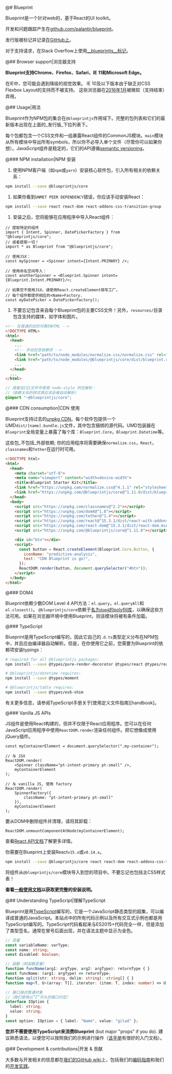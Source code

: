 @# Blueprint

Blueprint是一个针对web的，基于React的UI toolkit。

开发和问题跟踪产生在[github.com/palantir/blueprint](https://github.com/palantir/blueprint)。

发行版被标记并记录[在GitHub上](https://github.com/palantir/blueprint/releases)。

对于支持请求，在Stack Overflow上使用[__blueprintjs__标记](http://stackoverflow.com/questions/tagged/blueprintjs)。

@## Browser support|浏览器支持

**Blueprint支持Chrome、Firefox、Safari、IE 11和Microsoft Edge。**

在IE中，您可能会遇到降级的视觉效果。 
IE 10及以下版本由于缺乏对CSS Flexbox Layout的支持而不被支持。 
这些浏览器在[2016年1月](https://www.microsoft.com/en-us/WindowsForBusiness/End-of-IE-support)被微软（支持结束）弃用。

@## Usage|用法

Blueprint作为NPM包的集合在`@blueprintjs`作用域下。完整的包列表和它们的最新版本出现在上面的_发行版_下拉列表下。

每个包都包含一个CSS文件和一组暴露React组件的CommonJS模块。`main`模块从所有模块中导出所有symbols，所以你不必导入单个文件（尽管你可以如果你想）。JavaScript组件是稳定的，它们的API遵循[semantic versioning](http://semver.org/)。

@### NPM installation|NPM 安装

1. 使用NPM客户端（如`npm`或`yarn`）安装核心软件包，引入所有相关的依赖关系：

  ```sh
  npm install --save @blueprintjs/core
  ```

1. 如果你看到`UNMET PEER DEPENDENCY`错误，你应该手动安装React：

  ```sh
  npm install --save react react-dom react-addons-css-transition-group
  ```

1. 安装之后，您将能够在应用程序中导入React组件：

  ```tsx
  // 提取特定的组件
  import { Intent, Spinner, DatePickerFactory } from "@blueprintjs/core";
  // 或者提取一切！
  import * as Blueprint from "@blueprintjs/core";

  // 使用JSX：
  const mySpinner = <Spinner intent={Intent.PRIMARY} />;

  // 使用命名空间导入：
  const anotherSpinner = <Blueprint.Spinner intent={Blueprint.Intent.PRIMARY}/>;

  // 如果您不使用JSX，请使用React.createElement简写工厂。
  // 每个组件都提供相应的<Name>Factory.
  const myDatePicker = DatePickerFactory();
  ```

1. 不要忘记包含来自每个Blueprint包的主要CSS文件！另外，`resources/`目录包含支持的媒体，如字体和图片。

  ```html
  <!-- 在普通的旧的可靠的HTML -->
  <!DOCTYPE HTML>
  <html>
    <head>
      ...
      <!-- 手动包含依赖项 -->
      <link href="path/to/node_modules/normalize.css/normalize.css" rel="stylesheet" />
      <link href="path/to/node_modules/@blueprintjs/core/dist/blueprint.css" rel="stylesheet" />
      ...
    </head>
    ...
  </html>
  ```

  ```css.scss
  // 或者在CSS文件中使用 node-style 的包解析：
  //（依赖关系的样式表应该会被自动解析）
  @import "~@blueprintjs/core";
  ```

@### CDN consumption|CDN 使用

Blueprint支持过去的[unpkg CDN](https://unpkg.com)。每个软件包提供一个UMD`dist/[name].bundle.js`文件，其中包含捆绑的源代码。UMD包装器在`Blueprint`全局变量上暴露了每个库：`Blueprint.Core`，`Blueprint.Datetime`等。

这些包_不包括_外部依赖; 你的应用程序将需要确保`normalize.css`，`React`，`classnames`和`Tether`在运行时可用。

```html
<!DOCTYPE html>
<html>
  <head>
    <meta charset="utf-8">
    <meta name="viewport" content="width=device-width">
    <title>Blueprint Starter Kit</title>
    <link href="https://unpkg.com/normalize.css@^4.1.1" rel="stylesheet" />
    <link href="https://unpkg.com/@blueprintjs/core@^1.11.0/dist/blueprint.css" rel="stylesheet" />
  </head>
  <body>
    <script src="https://unpkg.com/classnames@^2.2"></script>
    <script src="https://unpkg.com/dom4@^1.8"></script>
    <script src="https://unpkg.com/tether@^1.4"></script>
    <script src="https://unpkg.com/react@^15.3.1/dist/react-with-addons.min.js"></script>
    <script src="https://unpkg.com/react-dom@^15.3.1/dist/react-dom.min.js"></script>
    <script src="https://unpkg.com/@blueprintjs/core@^1.11.0"></script>

    <div id="btn"></div>
    <script>
      const button = React.createElement(Blueprint.Core.Button, {
        iconName: "predictive-analysis",
        text: "CDN Blueprint is go!",
      });
      ReactDOM.render(button, document.querySelector("#btn"));
    </script>
  </body>
</html>
```

@### DOM4

Blueprint依赖少数DOM Level 4 API方法：`el.query`，`el.queryAll`和`el.closest()`。 `@blueprintjs/core`依赖于[名为`dom4`的polyfill库][dom4]，以确保这些方法可用。如果在浏览器环境中使用Blueprint，则该模块将被有条件加载。

[dom4]: https://webreflection.github.io/dom4/

@### TypeScript

Blueprint是用TypeScript编写的，因此它自己的`.d.ts`类型定义分布在NPM包中，并且应由编译器自动解析。但是，在你使用它之前，您需要为Blueprint的依赖项安装typings：

```sh
# required for all @blueprintjs packages:
npm install --save @types/pure-render-decorator @types/react @types/react-dom @types/react-addons-css-transition-group

# @blueprintjs/datetime requires:
npm install --save @types/moment

# @blueprintjs/table requires:
npm install --save @types/es6-shim
```

<div class="pt-callout pt-intent-primary pt-icon-info-sign">
  有关更多信息，请参阅TypeScript手册关于[使用定义文件指南][handbook]。
</div>

[handbook]: https://www.typescriptlang.org/docs/handbook/declaration-files/consumption.html

@### Vanilla JS APIs

JS组件是使用React构建的，但并不仅限于React应用程序。您可以在任何JavaScript应用程序中使用`ReactDOM.render`渲染任何组件。把它想像成使用jQuery插件。

```tsx
const myContainerElement = document.querySelector(".my-container");

// 与 JSX
ReactDOM.render(
    <Spinner className="pt-intent-primary pt-small" />,
    myContainerElement
);

// 与 vanilla JS, 使用 factory
ReactDOM.render(
    SpinnerFactory({
        className: "pt-intent-primary pt-small"
    }),
    myContainerElement
);
```

要从DOM中删除组件并清理，请将其卸载：

```tsx
ReactDOM.unmountComponentAtNode(myContainerElement);
```

查看[React API文档](https://facebook.github.io/react/docs/react-api.html)了解更多详情。


你需要在Blueprint上安装React`v15.x`或`v0.14.x`。

```sh
npm install --save @blueprintjs/core react react-dom react-addons-css-transition-group
```

将组件从`@blueprintjs/core`模块导入到您的项目中。不要忘记也包括主CSS样式表！

**查看[一般使用文档](#blueprint.usage)以获取更完整的安装说明。**

@## Understanding TypeScript|理解TypeScript

Blueprint是用[TypeScript](https://www.typescriptlang.org/)编写的，它是一个JavaScript静态类型的超集，可以编译成普通的JavaScript。本站点中的所有代码示例以及所有交互式示例也都是用TypeScript编写的。TypeScript代码看起来与ES2015+代码完全一样，但是添加了类型签名，通常在冒号后面出现，并在语法主题中显示为金色。

```ts
// 变量
const variableName: varType;
const name: string;
const disabled: boolean;

// 函数（和函数变量）
function funcName(arg1: argType, arg2: argType): returnType { }
const funcName: (arg1: argType) => returnType;
function split(str: string, delim: string): string[] { }
function map<T, U>(array: T[], iterator: (item: T, index: number) => U): U[];

// 接口描述普通对象
//（我们使用以“I”开头的接口约定）
interface IOption {
  label: string;
  value: string;
}
const option: IOption = { label: "Name", value: "gilad" };
```

**您并不需要使用TypeScript来消费Blueprint** (but major "props" if you do). 建议熟悉语法，以便您可以按照我们的示例进行操作（[该手册](https://www.typescriptlang.org/docs/handbook/basic-types.html)有很好的入门文档）。

@## Development & contributions|开发 & 贡献

大多数与开发相关的信息都在[我们的GitHub wiki](https://github.com/palantir/blueprint/wiki)上，包括我们的[编码指南](https://github.com/palantir/blueprint/wiki/Coding-guidelines)和我们的[开发实践](https://github.com/palantir/blueprint/wiki/Development-Practices)。
